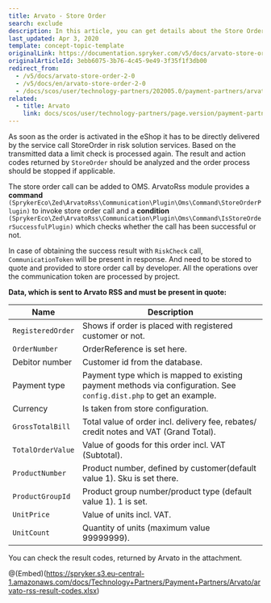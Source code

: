 ```yaml
---
title: Arvato - Store Order
search: exclude
description: In this article, you can get details about the Store Order service in the Arvato module.
last_updated: Apr 3, 2020
template: concept-topic-template
originalLink: https://documentation.spryker.com/v5/docs/arvato-store-order-2-0
originalArticleId: 3ebb6075-3b76-4c45-9e49-3f35f1f3db00
redirect_from:
  - /v5/docs/arvato-store-order-2-0
  - /v5/docs/en/arvato-store-order-2-0
  - /docs/scos/user/technology-partners/202005.0/payment-partners/arvato/arvato-store-order.html
related:
  - title: Arvato
    link: docs/scos/user/technology-partners/page.version/payment-partners/arvato.html
---
```


 As soon as the order is activated in the eShop it has to be directly delivered by the service call StoreOrder in risk solution services. Based on the transmitted data a limit check is processed again. The result and action codes returned by `StoreOrder` should be analyzed and the order process should be stopped if applicable.

The store order call can be added to OMS. ArvatoRss module provides a <b>command</b> `(SprykerEco\Zed\ArvatoRss\Communication\Plugin\Oms\Command\StoreOrderPlugin)` to invoke store order call and a <b>condition</b> `(SprykerEco\Zed\ArvatoRss\Communication\Plugin\Oms\Command\IsStoreOrderSuccessfulPlugin)` which checks whether the call has been successful or not.

In case of obtaining the success result with `RiskCheck` call, `CommunicationToken` will be present in response. And need to be stored to quote and provided to store order call by developer.
All the operations over the communication token are processed by project.

<b>Data, which is sent to Arvato RSS and must be present in quote:</b>

|Name  | Description |
| --- | --- |
| `RegisteredOrder` | Shows if order is placed with registered customer or not. |
| `OrderNumber` | OrderReference is set here. |
| Debitor number | Customer id from the database. |
| Payment type | Payment type which is mapped to existing payment methods via configuration. See `config.dist.php` to get an example. |
| Currency | Is taken from store configuration. |
| `GrossTotalBill` | Total value of order incl. delivery fee, rebates/ credit notes and VAT (Grand Total). |
| `TotalOrderValue` | Value of goods for this order incl. VAT (Subtotal). |
| `ProductNumber` | Product number, defined by customer(default value 1). Sku is set there. |
| `ProductGroupId` | Product group number/product type (default value 1). 1 is set. |
| `UnitPrice` | Value of units incl. VAT. |
| `UnitCount` | Quantity of units (maximum value 99999999). |

You can check the result codes, returned by Arvato in the attachment.

@(Embed)(https://spryker.s3.eu-central-1.amazonaws.com/docs/Technology+Partners/Payment+Partners/Arvato/arvato-rss-result-codes.xlsx)
